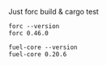 Just forc build & cargo test

```
forc --version
forc 0.46.0
```

```
fuel-core --version
fuel-core 0.20.6 
```